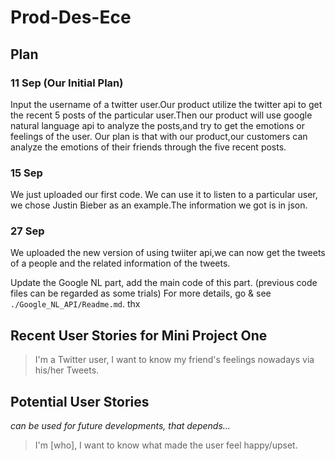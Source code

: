 # Prod-Des-Ece


## Plan
### 11 Sep (Our Initial Plan)
Input the username of a twitter user.Our product utilize the twitter api to get the recent 5 posts of the particular user.Then our product will use google natural language api to analyze the posts,and try to get the emotions or feelings of the user.
Our plan is that with our product,our customers can analyze the emotions of their friends through the five recent posts.

### 15 Sep
We just uploaded our first code. We can use it to listen to a particular user, we chose Justin Bieber as an example.The information we got is in json.

### 27 Sep
We uploaded the new version of using twiiter api,we can now get the tweets of a people and the related information of the tweets.

Update the Google NL part, add the main code of this part. 
(previous code files can be regarded as some trials) 
For more details, go & see `./Google_NL_API/Readme.md`. 
thx


## Recent User Stories for Mini Project One
>I'm a Twitter user, I want to know my friend's feelings nowadays via his/her Tweets.


## Potential User Stories
*can be used for future developments, that depends...*
>I'm [who], I want to know what made the user feel happy/upset.
